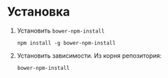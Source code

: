 # Установка

1. Установить `bower-npm-install`
    ```
    npm install -g bower-npm-install
    ```

2. Установить зависимости. Из корня репозитория:

    ```
    bower-npm-install
    ```
